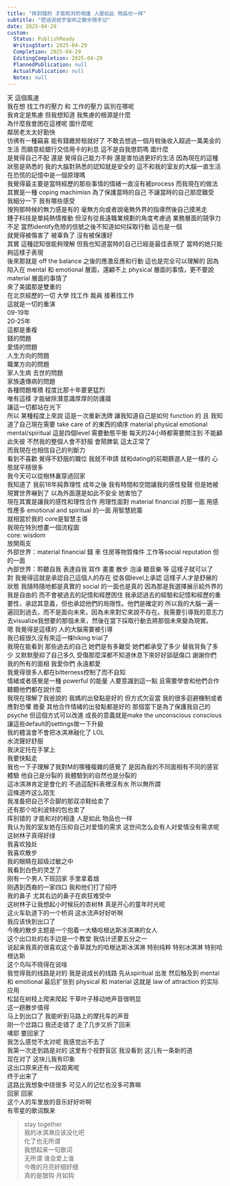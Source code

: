 ```yaml
---  
title: "挥别错的 才能和对的相逢 人是如此 物品也一样"  
subtitle: "把话说给宇宙听之散步随手记"  
date: 2025-04-29  
custom:  
  Status: PublishReady  
  WritingStart: 2025-04-29  
  Completion: 2025-04-29  
  EditingCompletion: 2025-04-29  
  PlannedPublication: null  
  ActualPublication: null  
  Notes: null  
---      
```

天 這個風速       
我在想 找工作的壓力 和 工作的壓力 區別在哪呢    
我肯定是焦慮 但我想知道 我焦慮的根源是什麼      
為什麼我會困在這裡呢 圖什麼呢      
鄰居老太太好勤快      
彷彿有一種竊喜 能有錢繳房租就好了 不敢去想過一個月稅後收入超過一萬美金的生活 而願意給銀行交信用卡的利息 這不是自我懲罰嗎 圖什麼      
是覺得自己不配 還是 覺得自己能力不夠 還是害怕過更好的生活 因為現在的這種狀態是熟悉的 我的大腦對熟悉的認知就是安全的 這不和我的室友的大腦一直生活在恐慌的記憶中是一個原理嗎       
我覺得最主要是當時經歷的那些事情的情緒一直沒有被process 而我現在的做法其實是一種 coping machimisn 為了保護當時的自己 不讓當時的自己那麼難受       
我細分一下 我有哪些感受      
搜狗那時候的無力感是有的 毫無方向或者說毫無外界的指導然後自己摸黑走    
錘子科技是單純熱情推動 但沒有從長遠職業規劃的角度考慮過 業務層面的競爭力不足 當然identify危險的信號之後不知道如何採取行動 這也是一個    
就覺得被傷害了 被辜負了 沒有被保護好    
其實 這種認知很能夠理解 但我也知道當時的自己已經是最佳表現了 當時的她只能夠這樣子表現    
後來那就是 off the balance 之後的應激反應和行動 這也是完全可以理解的 因為陷入在 mental 和 emotional 層面，還顧不上 physical 層面的事情，更不要說 material 層面的事情了    
來了美國那是雙重的      
在北京經歷的一切 大學 找工作 裁員 接著找工作    
這就是一切的重演    
09-19年    
20-25年    
這都是重複    
錢的問題    
愛情的問題    
人生方向的問題    
職業方向的問題    
家人生病 去世的問題    
家族遺傳病的問題    
各種問題堆積 程度比那十年要更猛烈    
唯有這樣 才能破除潛意識厚厚的防護牆    
讓這一切都站在光下      
所以 某種程度上來說 這是一次重新洗牌 讓我知道自己是如何 function 的 且 我知道了自己現在需要 take care of 的東西的順序 material physical emotional mental/spiritual 這是四個level 需要動態平衡 每天的24小時都需要關注到 不能顧此失彼 不然我的整個人會不舒服 會鬧脾氣 這太正常了      
而我現在也相信自己的判斷力    
看到不喜歡 覺得不舒服的職位 我就不申請 就和dating的前期篩選人是一樣的 心態就平穩很多      
我今天可以從樹林裏穿過回家      
我知道了 我前18年純靠理性 成年之後 我有時間和空間讓我的感性發聲 但是她被現實世界嚇到了 以為外面還是如此不安全 她害怕了      
現在其實是讓我的感性和理性合作 用理性面對 material financial 的那一面 用感性應多 emotional and spiritual 的一面 用智慧統籌    
就相當於我的 core是智慧主導    
我現在特別想畫一個流程圖    
core: wisdom    
放開兩支    
外部世界：material financial 錢 車 住房等物質條件 工作等social reputation 但的一面    
內部世界：聆聽自我 表達自我 寫作 畫畫 散步 泡澡 聽音樂 等 這樣子就可以了      
對 我覺得這就是承認自己這個人的存在 從各個level上承認 這樣子人才是舒展的狀態 我隨時隨地都是真實的 social 的一面也是真的 因為那是我選擇展示給外界的 我是自由的 而不會被過去的記憶和經歷困住 我承認過去的經驗和記憶和經歷的重要性，承認其意義，但也承認他們的局限性。他們是確定的 所以我的大腦一遍一遍回到過去，而不是面向未來，因為未來對它來說不存在。我需要引導我的意志力去visualize我想要的那個未來，然後在當下採取行動去將那個未來變為現實。      
嗯 我覺得是這樣的 人的大腦需要被引導      
我已經很久沒有來這一條hiking trial了      
我現在能看到 那些過去的自己 她們是有多難受 她們都承受了多少 替我背負了多少 又默默壓抑了自己多久 受傷那麼深都不知道休息下來好好舔舐傷口 謝謝你們 我的所有的面相 我愛你們 永遠都愛      
我覺得很多人都在bitterness控制了而不自知    
情緒或者感覺是一種 powerful 的能量 人要意識到這一點 且需要學會和他們合作 聽聽他們都在說什麼      
我現在理解了我爸說的 我媽的出發點是好的 但方式欠妥當 我的很多迴避機制或者應對恐懼 擔憂 其他合作情緒的出發點都是好的 那個當下是為了保護我自己的psyche 但這個方式可以改進 成長的意義就是make the unconscious conscious 讓這些default的settings做一下升級      
我的體溫會不會把冰淇淋融化了 LOL      
水流聲好舒服      
我決定托在手掌上      
我要快點走      
我也一下子理解了我對M的哪種複雜的感覺了 是因為我的不同面相有不同的感官體驗 他自己是分裂的 我體驗到的自然也是分裂的      
這冰淇淋肯定是會化的 不過這配料表裡沒有水 所以無所謂      
這條道咋这么陌生      
我准备把自己不合脚的那双凉鞋给卖了    
还有那个哈利波特的包也卖了      
挥别错的 才能和对的相逢 人是如此 物品也一样      
我认为我的室友她在压抑自己对爱情的需求 这世间怎么会有人对爱情没有需求呢      
这树林子真得好绿    
我喜欢独处    
我喜欢散步      
我的眼睛在超级过敏之中      
我看到白色的灵芝了      
刚有一个男人下班回家 手里拿着烟      
刚遇到西裔的一家四口 我和他们打了招呼       
我的鼻子 尤其右边的鼻子在疯狂难受中      
这树林子让我想起小时候玩的杏树林 真是开心的童年时光呢      
这火车轨道下的一个桥洞 这水流声好好听啊       
我应该快到出口了      
今晚的散步主题是一个抱着一大桶哈根达斯冰淇淋的女人    
这个出口处的右手边是一个教堂 我估计还要五分之一      
说起来我真的很喜欢这个香草就为的哈根达斯冰淇淋 特别纯粹 特别冰淇淋 特别哈根达斯      
这个鸟叫不晓得在说啥      
我觉得我的线路是对的 我是说成长的线路 先从spiritual 出发 然后触及到 mental 和 emotional 最后扩张到 physical 和 material 这就是 law of attraction 的实际应用      
松鼠在树枝上爬来爬起 干草叶子移动地声音很明显      
这一趟散步值得    
马上到出口了 我能听到马路上的摩托车的声音      
刚一个岔路口 我还走错了 走了几步又折了回来       
噢耶 要回家了      
我怎么感觉不太对呢 我感觉出不去了      
我第一次走到路是对的 这里有个视野盲区 我没看到 这儿有一条新的道       
现在对了 这块儿我有印象      
这出口原来还有一段距离呢      
终于出来了      
这路比我想象中绕很多 可见人的记忆也没多可靠嘛      
回家 回家      
这个人的车里放的音乐好好听啊    
有零星的歌词飘来       
> stay together       
我的冰淇淋应该没化吧    
化了也无所谓    
我想起来一句歌词      
> 无所谓 谁会爱上谁      
今晚的月亮好细好细    
真的是银钩 月如钩      
  